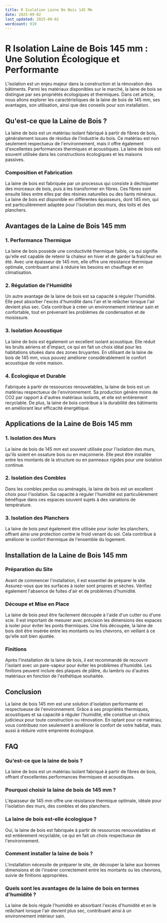 ```yaml
---
title: R Isolation Laine De Bois 145 Mm
date: 2025-09-02
last_updated: 2025-09-02
wordcount: 919
---
```


# R Isolation Laine de Bois 145 mm : Une Solution Écologique et Performante

L'isolation est un enjeu majeur dans la construction et la rénovation des bâtiments. Parmi les matériaux disponibles sur le marché, la laine de bois se distingue par ses propriétés écologiques et thermiques. Dans cet article, nous allons explorer les caractéristiques de la laine de bois de 145 mm, ses avantages, son utilisation, ainsi que des conseils pour son installation.

## Qu'est-ce que la Laine de Bois ?

La laine de bois est un matériau isolant fabriqué à partir de fibres de bois, généralement issues de résidus de l'industrie du bois. Ce matériau est non seulement respectueux de l'environnement, mais il offre également d'excellentes performances thermiques et acoustiques. La laine de bois est souvent utilisée dans les constructions écologiques et les maisons passives.

### Composition et Fabrication

La laine de bois est fabriquée par un processus qui consiste à déchiqueter des morceaux de bois, puis à les transformer en fibres. Ces fibres sont ensuite liées entre elles par des résines naturelles ou des liants minéraux. La laine de bois est disponible en différentes épaisseurs, dont 145 mm, qui est particulièrement adaptée pour l'isolation des murs, des toits et des planchers.

## Avantages de la Laine de Bois 145 mm

### 1. Performance Thermique

La laine de bois possède une conductivité thermique faible, ce qui signifie qu'elle est capable de retenir la chaleur en hiver et de garder la fraîcheur en été. Avec une épaisseur de 145 mm, elle offre une résistance thermique optimale, contribuant ainsi à réduire les besoins en chauffage et en climatisation.

### 2. Régulation de l'Humidité

Un autre avantage de la laine de bois est sa capacité à réguler l'humidité. Elle peut absorber l'excès d'humidité dans l'air et le relâcher lorsque l'air devient plus sec. Cela contribue à créer un environnement intérieur sain et confortable, tout en prévenant les problèmes de condensation et de moisissure.

### 3. Isolation Acoustique

La laine de bois est également un excellent isolant acoustique. Elle réduit les bruits aériens et d'impact, ce qui en fait un choix idéal pour les habitations situées dans des zones bruyantes. En utilisant de la laine de bois de 145 mm, vous pouvez améliorer considérablement le confort acoustique de votre maison.

### 4. Écologique et Durable

Fabriquée à partir de ressources renouvelables, la laine de bois est un matériau respectueux de l'environnement. Sa production génère moins de CO2 par rapport à d'autres matériaux isolants, et elle est entièrement recyclable. De plus, la laine de bois contribue à la durabilité des bâtiments en améliorant leur efficacité énergétique.

## Applications de la Laine de Bois 145 mm

### 1. Isolation des Murs

La laine de bois de 145 mm est souvent utilisée pour l'isolation des murs, qu'ils soient en ossature bois ou en maçonnerie. Elle peut être installée entre les montants de la structure ou en panneaux rigides pour une isolation continue.

### 2. Isolation des Combles

Dans les combles perdus ou aménagés, la laine de bois est un excellent choix pour l'isolation. Sa capacité à réguler l'humidité est particulièrement bénéfique dans ces espaces souvent sujets à des variations de température.

### 3. Isolation des Planchers

La laine de bois peut également être utilisée pour isoler les planchers, offrant ainsi une protection contre le froid venant du sol. Cela contribue à améliorer le confort thermique de l'ensemble du logement.

## Installation de la Laine de Bois 145 mm

### Préparation du Site

Avant de commencer l'installation, il est essentiel de préparer le site. Assurez-vous que les surfaces à isoler sont propres et sèches. Vérifiez également l'absence de fuites d'air et de problèmes d'humidité.

### Découpe et Mise en Place

La laine de bois peut être facilement découpée à l'aide d'un cutter ou d'une scie. Il est important de mesurer avec précision les dimensions des espaces à isoler pour éviter les ponts thermiques. Une fois découpée, la laine de bois doit être insérée entre les montants ou les chevrons, en veillant à ce qu'elle soit bien ajustée.

### Finitions

Après l'installation de la laine de bois, il est recommandé de recouvrir l'isolant avec un pare-vapeur pour éviter les problèmes d'humidité. Les finitions peuvent inclure des plaques de plâtre, du lambris ou d'autres matériaux en fonction de l'esthétique souhaitée.

## Conclusion

La laine de bois 145 mm est une solution d'isolation performante et respectueuse de l'environnement. Grâce à ses propriétés thermiques, acoustiques et sa capacité à réguler l'humidité, elle constitue un choix judicieux pour toute construction ou rénovation. En optant pour ce matériau, vous contribuez non seulement à améliorer le confort de votre habitat, mais aussi à réduire votre empreinte écologique.

## FAQ

### Qu'est-ce que la laine de bois ?

La laine de bois est un matériau isolant fabriqué à partir de fibres de bois, offrant d'excellentes performances thermiques et acoustiques.

### Pourquoi choisir la laine de bois de 145 mm ?

L'épaisseur de 145 mm offre une résistance thermique optimale, idéale pour l'isolation des murs, des combles et des planchers.

### La laine de bois est-elle écologique ?

Oui, la laine de bois est fabriquée à partir de ressources renouvelables et est entièrement recyclable, ce qui en fait un choix respectueux de l'environnement.

### Comment installer la laine de bois ?

L'installation nécessite de préparer le site, de découper la laine aux bonnes dimensions et de l'insérer correctement entre les montants ou les chevrons, suivie de finitions appropriées.

### Quels sont les avantages de la laine de bois en termes d'humidité ?

La laine de bois régule l'humidité en absorbant l'excès d'humidité et en le relâchant lorsque l'air devient plus sec, contribuant ainsi à un environnement intérieur sain.